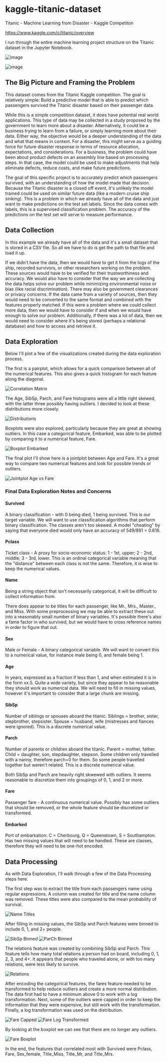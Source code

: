 # kaggle-titanic-dataset

Titanic - Machine Learning from Disaster - Kaggle Competiton 

https://www.kaggle.com/c/titanic/overview

I run through the entire machine learning project structure on the Titanic dataset in the Jupyter Notebook. 

![image](https://user-images.githubusercontent.com/41022783/117377329-057d5680-aea1-11eb-908e-905342c0073e.png)

![image](https://user-images.githubusercontent.com/41022783/117377371-1c23ad80-aea1-11eb-95cd-d760994be449.png)

## The Big Picture and Framing the Problem

This dataset comes from the Titanic Kaggle competition. The goal is relatively simple: Build a predictive model that is able to predict which passengers survived the Titanic disaster based on their passenger data. 

While this is a simple competition dataset, it does have potential real world applications. This type of data may be collected in a study proposed by the government to learn more about a disaster. Alternatively, it could be a business trying to learn from a failure, or simply learning more about their data. Either way, the objective would be a deeper understanding of the data and what that means in context. For a disaster, this might serve as a guiding force for future disaster response in terms of resource allocation, expectations, and considerations. For a business, the problem could have been about product defects on an assembly line based on processing steps. In that case, the model could be used to make adjustments that help eliminate defects, reduce costs, and make future predictions. 

The goal of this specific project is to accurately predict which passengers survived, with an understanding of how the model made that decision. Because the Titanic disaster is a closed off event, it's unlikely the model trained could be used on similar future data (like a modern cruise ship sinking). This is a problem in which we already have all of the data and just want to make predictions on the test set labels. Since the data comes with labels, this is a supervised classification problem. The accuracy of the predictions on the test set will serve to measure performance. 

## Data Collection

In this example we already have all of the data and it's a small dataset that is stored in a CSV file. So all we have to do is get the path to that file and load it up. 

If we didn't have the data, then we would have to get it from the logs of the ship, recorded survivors, or other researchers working on the problem. These sources would have to be verified for their trustworthiness and accuracy. We would also have to consider that the way we are collecting the data helps solve our problem while minimizing environmental noise or bias (like racial discrimination). There may also be government clearances or privacy concerns. If the data came from a variety of sources, then they would need to be converted to the same format and combined with the features properly matched. If this were a problem where we could collect more data, then we would have to consider if and when we would have enough to solve our problem. Additionally, if there was a lot of data, then we would need to consider where it's being stored (perhaps a relational database) and how to access and retrieve it. 

## Data Exploration

Below I'll plot a few of the visualizations created during the data exploration process.

The first is a pairplot, which allows for a quick comparison between all of the numerical features. This also gives a quick histogram for each feature along the diagonal.

![Correlation Matrix](Visualizations/correlation_matrix.png)


The Age, SibSp, Parch, and Fare histograms were all a little right skewed, with the latter three possibly having outliers. I decided to look at these distributions more closely. 

![Distributions](Visualizations/distributions.png)


Boxplots were also explored, particularly because they are great at showing outliers. In this case a categorical feature, Embarked, was able to be plotted by comparing it to a numerical feature, Fare. 

![Boxplot Embarked](Visualizations/boxplot_embarked.png)


The final plot I'll show here is a jointplot between Age and Fare. It's a great way to compare two numerical features and look for possible trends or outliers. 

![Jointplot Age vs Fare](Visualizations/jointplot_age_fare.png)

### Final Data Exploration Notes and Concerns
    
#### Survived
A binary classification - with 0 being died, 1 being survived. This is our target variable. We will want to use classification algorithms that perform binary classification. The classes aren't too skewed. A model "cheating" by saying that everyone died would only have an accuracy of 549/891 = 0.616. 

#### Pclass
Ticket class - A proxy for socio-economic status: 1 - 1st, upper; 2 - 2nd, middle; 3 - 3rd, lower. This is an ordinal categorical variable meaning that the "distance" between each class is not the same. Therefore, it is wise to keep the numerical values. 

#### Name
Being a string object that isn't necessarily categorical, it will be difficult to collect information from.

There does appear to be titles for each passenger, like Mr., Mrs., Master., and Miss. With some preprocessing we may be able to extract these out into a reasonably small number of binary variables. It's possible there's also a fame factor in who survived, but we would have to cross reference names in order to figure that out. 

#### Sex
Male or Female - A binary categorical variable. We will want to convert this to a numerical value, for instance male being 0, and female being 1. 

#### Age
In years, expressed as a fraction if less than 1, and when estimated it is in the form xx.5. Quite a wide variety, but since they appear to be reasonable they should work as numerical data. We will need to fill in missing values, however it's important to consider that a large chunk are missing. 

#### SibSp 
Number of siblings or spouses aboard the titanic. Siblings = brother, sister, stepbrother, stepsister. Spouse = husband, wife (mistresses and fiances were ignored). This is a discrete numerical value.
    
#### Parch
Number of parents or children aboard the titanic. Parent = mother, father. Child = daughter, son, stepdaughter, stepson. Some children only travelled with a nanny, therefore parch=0 for them. So some people travelled together but weren't related. This is a discrete numerical value. 

Both SibSp and Parch are heavily right skwewed with outliers. It seems reasonable to discretize them into groupings of 0, 1, and 2 or more. 

#### Fare
Passenger fare - A continuous numerical value. Possibly has some outliers that should be removed, or the whole feature should be discretized or transformed. 

#### Embarked 
Port of embarkation: C = Cherbourg, Q = Queenstown, S = Southampton. Has two missing values that will need to be handled. These are classes, therefore they will need to be one-hot encoded.

## Data Processing

As with Data Exploration, I'll walk through a few of the Data Processing steps here. 

The first step was to extract the title from each passengers name using regular expressions. A column was created for title and the name column was removed. These titles were also compared to the mean probability of survival. 

![Name Titles](Visualizations/name_titles.png)


After filling in missing values, the SibSp and Parch features were binned to include 0, 1, and 2+ people.

![SibSp Binned](Visualizations/sibsp_binned.png)
![ParCh Binned](Visualizations/parch_binned.png)


The relations feature was created by combining SibSp and Parch. This feature tells how many total relations a person had on board, including 0, 1, 2, 3, and 4+. It appears that people who traveled alone, or with too many relations, were less likely to survive. 

![Relations](Visualizations/relations.png)


After encoding the categorical features, the fares feature needed to be transformed to help reduce outliers and create a more normal distribution. The data first had to have a minimum above 0 to work with a log transformation. Next, some of the outliers were capped in order to keep the information that they were expensive, but still work with the transformation. Finally, a log transformation was used on the distribution. 

![Fare Capped](Visualizations/fare_capped.png)
![Fare Log Transformed](Visualizations/fare_log_transformed.png)


By looking at the boxplot we can see that there are no longer any outliers. 

![Fare Boxplot](Visualizations/fare_boxplot.png)


In the end, the features that correlated most with Survived were Pclass, Fare, Sex_female, Title_Miss, Title_Mr, and Title_Mrs. 